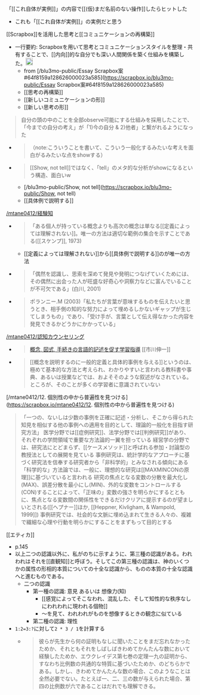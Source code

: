 
「[[これ自体が実例]]」の内容で[[(仮)まだ名前のない操作]]したらヒットした
- これも「[[これ自体が実例]]」の実例だと思う

[[Scrapbox]]を活用した思考と[[コミュニケーションの再構築]]
- 一行要約: Scrapboxを用いて思考とコミュニケーションスタイルを整理・共有することで、[[内向]]的な自分でも深い人間関係を築く仕組みを構築した。<img src='https://scrapbox.io/api/pages/nishio/gpt/icon' alt='gpt.icon' height="19.5"/>
    - from [/blu3mo-public/Essay Scrapbox案#64f8159a128626000023a585](https://scrapbox.io/blu3mo-public/Essay Scrapbox案#64f8159a128626000023a585)
    - [[思考の再構築]]
    - [[新しいコミュニケーションの形]]
    - [[新しい思考の形]]

> 自分の頭の中のことを全部observe可能にする仕組みを採用したことで、「今までの自分の考え」が「1)今の自分 & 2)他者」と繋がれるようになった
- > （note:こういうことを書いて、こういう一般化するみたいな考えを面白がるみたいな点をshowする）
- > [[Show, not tell]]ではなく、「tell」のメタ的な分析がshowになるという構造、面白いw
    - [/blu3mo-public/Show, not tell](https://scrapbox.io/blu3mo-public/Show, not tell)
    - [[具体例で説明する]]

[/mtane0412/経験知](https://scrapbox.io/mtane0412/経験知)
- > 「ある個人が持っている概念よりも高次の概念は単なる[[定義によっては理解されない]]。唯一の方法は適切な範例の集合を示すことである([[スケンプ]], 1973)
    - [[定義によっては理解されない]]から[[具体例で説明する]]のが唯一の方法
- > 「偶然を認識し、思索を深めて発見や発明につなげていくためには、その偶然に出会った人が旺盛な好奇心や洞察力などに富んでいることが不可欠である」(白川, 2001)
- > ポランニー.M (2003)「私たちが言葉が意味するものを伝えたいと思うとき、相手側の知的な努力によって埋めるしかないギャップが生じてしまうもの」であり、「受け手が、言葉として伝え得なかった内容を発見できるかどうかにかかっている」

[/mtane0412/認知カウンセリング](https://scrapbox.io/mtane0412/認知カウンセリング)
- > [概念, 図式, 手続きの言語的記述を促す学習指導](https://www.jstage.jst.go.jp/article/jjep1953/48/3/48_361/_article/-char/ja) [[市川伸一]]
- > [[概念を説明するのに一般的定義と具体的事例を与える]]というのは、極めて基本的な方法と考えられ、わかりやすいと言われる教科書や事典、あるいは授業などでは、およそそのような叙述がなされている。ところが、そのことが多くの学習者に意識されていない

[/mtane0412/12. 個別性の中から普遍性を見つける](https://scrapbox.io/mtane0412/12. 個別性の中から普遍性を見つける)
> 「一つの、ないしは少数の事例を正確に記述・分析し、そこから得られた知見を相似する他の事例への適用を目的として、理論的一般化を目指す研究方法」 医学分野では[[症例研究]]、法学分野では[[判例研究]]があり、それぞれの学問領域で重要な方法論的一翼を担っている 経営学の分野では、研究法にとどまらず、[[ケースメソッド]]と呼ばれる参加・討論型の教授法としての展開を見ている 事例研究は、統計学的なアプローチに基づく研究法を信奉する研究者から「非科学的」とみなされる傾向にある 「科学的な」方法論では、一般に、理想的な研究は[[MAXMINCONの原理]]に基づいていると言われる 研究の焦点となる変数の分散を最大化し(MAX)、誤差分散を最小にし(MIN)、外的な変数をコントロールする(CON)することによって、「正味の」変数の強さを明らかにするとともに、焦点となる変数間の関係性をできるだけクリアに提示するのが望ましいとされる([[ヘプナー]]ほか, [[Heppner, Kivligham, & Wampold, 1999]]) 事例研究では、社会的な文脈に埋め込まれて生きる人々の、複雑で繊細な心理や行動を明らかにすることをまずもって目的とする

[[エティカ]]
- p.145
- 以上二つの認識以外に、私がのちに示すように、第三種の認識がある。われわれはそれを[[直観知]]と呼ぼう。そしてこの第三種の認識は、神のいくつかの属性の形相的本質についての十全な認識から、ものの本質の十全な認識へと進むものである。
    - 二つの認識
        - 第一種の認識: 意見 あるいは 想像力(知)
            - [[感覚によってそこなわれ、混乱した、そして知性的な秩序なしにわれわれに現われる個物]]
            - 〜を見て、われわれがものを想像するときの観念に似ている
        - 第二種の認識: 理性
- `1:2=3:?`に対して`2 * 3 / 1`を計算する
    - > 彼らが先生から何の証明もなしに聞いたことをまだ忘れなかったためか、それともそれをしばしばきわめてかんたんな数において経験したためか、エウクレイデス第七巻の定理一九の証明から、 すなわち比例数の共通的な特質に基づいたためか、のどちらかである。しかし、きわめてかんたんな数の場合、このようなことは全然必要でない。たとえば一、二、三の数が与えられた場合、第四の比例数が六であることはだれでも理解できる。

